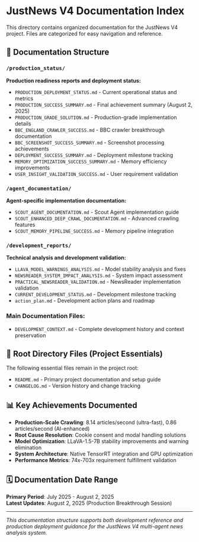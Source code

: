 # JustNews V4 Documentation Index

This directory contains organized documentation for the JustNews V4 project. Files are categorized for easy navigation and reference.

## 📁 Documentation Structure

### `/production_status/`
**Production readiness reports and deployment status:**
- `PRODUCTION_DEPLOYMENT_STATUS.md` - Current operational status and metrics
- `PRODUCTION_SUCCESS_SUMMARY.md` - Final achievement summary (August 2, 2025)
- `PRODUCTION_GRADE_SOLUTION.md` - Production-grade implementation details
- `BBC_ENGLAND_CRAWLER_SUCCESS.md` - BBC crawler breakthrough documentation
- `BBC_SCREENSHOT_SUCCESS_SUMMARY.md` - Screenshot processing achievements
- `DEPLOYMENT_SUCCESS_SUMMARY.md` - Deployment milestone tracking
- `MEMORY_OPTIMIZATION_SUCCESS_SUMMARY.md` - Memory efficiency improvements
- `USER_INSIGHT_VALIDATION_SUCCESS.md` - User requirement validation

### `/agent_documentation/`
**Agent-specific implementation documentation:**
- `SCOUT_AGENT_DOCUMENTATION.md` - Scout Agent implementation guide
- `SCOUT_ENHANCED_DEEP_CRAWL_DOCUMENTATION.md` - Advanced crawling features
- `SCOUT_MEMORY_PIPELINE_SUCCESS.md` - Memory pipeline integration

### `/development_reports/`
**Technical analysis and development validation:**
- `LLAVA_MODEL_WARNINGS_ANALYSIS.md` - Model stability analysis and fixes
- `NEWSREADER_SYSTEM_IMPACT_ANALYSIS.md` - System impact assessment
- `PRACTICAL_NEWSREADER_VALIDATION.md` - NewsReader implementation validation
- `CURRENT_DEVELOPMENT_STATUS.md` - Development milestone tracking
- `action_plan.md` - Development action plans and roadmap

### **Main Documentation Files:**
- `DEVELOPMENT_CONTEXT.md` - Complete development history and context preservation

## 🔗 Root Directory Files (Project Essentials)
The following essential files remain in the project root:
- `README.md` - Primary project documentation and setup guide
- `CHANGELOG.md` - Version history and change tracking

## 📊 Key Achievements Documented
- **Production-Scale Crawling**: 8.14 articles/second (ultra-fast), 0.86 articles/second (AI-enhanced)
- **Root Cause Resolution**: Cookie consent and modal handling solutions
- **Model Optimization**: LLaVA-1.5-7B stability improvements and warning elimination
- **System Architecture**: Native TensorRT integration and GPU optimization
- **Performance Metrics**: 74x-703x requirement fulfillment validation

## 🗓️ Documentation Date Range
**Primary Period**: July 2025 - August 2, 2025  
**Latest Updates**: August 2, 2025 (Production Breakthrough Session)

---

*This documentation structure supports both development reference and production deployment guidance for the JustNews V4 multi-agent news analysis system.*

